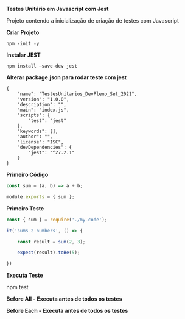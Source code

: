 
**Testes Unitário em Javascript com Jest**

Projeto contendo a inicialização de criação de testes com Javascript

**Criar Projeto**

    npm -init -y

**Instalar JEST**

    npm install —save-dev jest

**Alterar package.json para rodar teste com jest**

    {
    	"name": "TestesUnitarios_DevPleno_Set_2021",
    	"version": "1.0.0",
    	"description": "",
    	"main": "index.js",
    	"scripts": {
    		"test": "jest"
    	},
    	"keywords": [],
    	"author": "",
    	"license": "ISC",
    	"devDependencies": {
    		"jest": "^27.2.1"
    	}
    }


**Primeiro Código**

```jsx
const sum = (a, b) => a + b;

module.exports = { sum };

```

**Primeiro Teste**

```jsx
const { sum } = require('./my-code');

it('sums 2 numbers', () => {

    const result = sum(2, 3);

    expect(result).toBe(5);

})

```

**Executa Teste**

npm test

**Before All - Executa antes de todos os testes**

**Before Each - Executa antes de todos os testes**